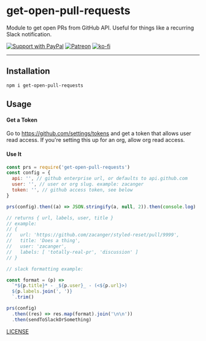 # get-open-pull-requests

Module to get open PRs from GitHub API.
Useful for things like a recurring Slack notification.

[![Support with PayPal](https://img.shields.io/badge/paypal-donate-yellow.png)](https://paypal.me/zacanger) [![Patreon](https://img.shields.io/badge/patreon-donate-yellow.svg)](https://www.patreon.com/zacanger) [![ko-fi](https://img.shields.io/badge/donate-KoFi-yellow.svg)](https://ko-fi.com/U7U2110VB)

--------

## Installation

`npm i get-open-pull-requests`

## Usage

#### Get a Token

Go to <https://github.com/settings/tokens> and get a token that allows user read
access. If you're setting this up for an org, allow org read access.

#### Use It

```javascript
const prs = require('get-open-pull-requests')
const config = {
  api: '', // github enterprise url, or defaults to api.github.com
  user: '', // user or org slug. example: zacanger
  token: '', // github access token, see below
}

prs(config).then((a) => JSON.stringify(a, null, 2)).then(console.log)

// returns { url, labels, user, title }
// example:
// {
//   url: 'https://github.com/zacanger/styled-reset/pull/9999',
//   title: 'Does a thing',
//   user: 'zacanger',
//   labels: [ 'totally-real-pr', 'discussion' ]
// }

// slack formatting example:

const format = (p) =>
  `*${p.title}* - _${p.user}_ - (<${p.url}>)
  ${p.labels.join(', ')}
  `.trim()

prs(config)
  .then((res) => res.map(format).join('\n\n'))
  .then(sendToSlackOrSomething)
```

[LICENSE](./LICENSE.md)
